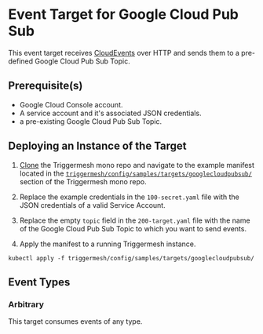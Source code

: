 # Event Target for Google Cloud Pub Sub

This event target receives [CloudEvents][ce] over HTTP and sends them to a pre-defined Google Cloud Pub Sub Topic.



## Prerequisite(s)

- Google Cloud Console account.
- A service account and it's associated JSON credentials.
- a pre-existing Google Cloud Pub Sub Topic.


## Deploying an Instance of the Target

1. [Clone][clone] the Triggermesh mono repo and navigate to the example manifest located in the [`triggermesh/config/samples/targets/googlecloudpubsub/`][sample-manifest] section of the Triggermesh mono repo.

1. Replace the example credentials in the `100-secret.yaml` file with the JSON credentials of a valid Service Account.

1. Replace the empty `topic` field in the `200-target.yaml` file with the name of the Google Cloud Pub Sub Topic to which you want to send events.

1. Apply the manifest to a running Triggermesh instance.
```
kubectl apply -f triggermesh/config/samples/targets/googlecloudpubsub/
```

## Event Types
### Arbitrary
This target consumes events of any type.

[ce]: https://cloudevents.io/
[ce-jsonformat]: https://github.com/cloudevents/spec/blob/v1.0/json-format.md
[sample-manifest]: https://github.com/triggermesh/triggermesh/tree/main/config/samples/targets/googlecloudpubsub
[clone]: https://github.com/triggermesh/triggermesh/archive/refs/heads/main.zip
